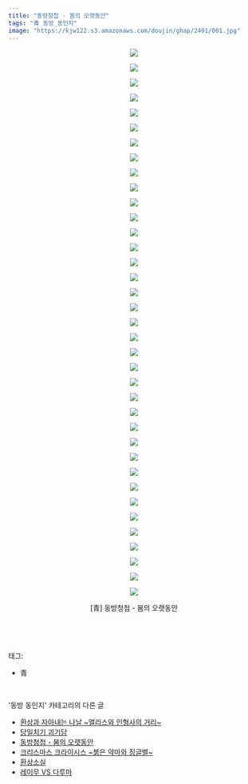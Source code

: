 ```yaml
---
title: "동방청첩 - 봄의 오랫동안"
tags: "青 동방_동인지"
image: "https://kjw122.s3.amazonaws.com/doujin/ghap/2491/001.jpg"
---
```

<div class="article">
<p style="text-align: center; clear: none; float: none;"><img src="{{ site.imgserver5 }}/ghap/2491/001.jpg"/></p>
<p style="text-align: center; clear: none; float: none;"><img src="{{ site.imgserver5 }}/ghap/2491/002.jpg"/></p>
<p style="text-align: center; clear: none; float: none;"><img src="{{ site.imgserver5 }}/ghap/2491/003.jpg"/></p>
<p style="text-align: center; clear: none; float: none;"><img src="{{ site.imgserver5 }}/ghap/2491/004.jpg"/></p>
<p style="text-align: center; clear: none; float: none;"><img src="{{ site.imgserver5 }}/ghap/2491/005.jpg"/></p>
<p style="text-align: center; clear: none; float: none;"><img src="{{ site.imgserver5 }}/ghap/2491/006.jpg"/></p>
<p style="text-align: center; clear: none; float: none;"><img src="{{ site.imgserver5 }}/ghap/2491/007.jpg"/></p>
<p style="text-align: center; clear: none; float: none;"><img src="{{ site.imgserver5 }}/ghap/2491/008.jpg"/></p>
<p style="text-align: center; clear: none; float: none;"><img src="{{ site.imgserver5 }}/ghap/2491/009.jpg"/></p>
<p style="text-align: center; clear: none; float: none;"><img src="{{ site.imgserver5 }}/ghap/2491/010.jpg"/></p>
<p style="text-align: center; clear: none; float: none;"><img src="{{ site.imgserver5 }}/ghap/2491/011.jpg"/></p>
<p style="text-align: center; clear: none; float: none;"><img src="{{ site.imgserver5 }}/ghap/2491/012.jpg"/></p>
<p style="text-align: center; clear: none; float: none;"><img src="{{ site.imgserver5 }}/ghap/2491/013.jpg"/></p>
<p style="text-align: center; clear: none; float: none;"><img src="{{ site.imgserver5 }}/ghap/2491/014.jpg"/></p>
<p style="text-align: center; clear: none; float: none;"><img src="{{ site.imgserver5 }}/ghap/2491/015.jpg"/></p>
<p style="text-align: center; clear: none; float: none;"><img src="{{ site.imgserver5 }}/ghap/2491/016.jpg"/></p>
<p style="text-align: center; clear: none; float: none;"><img src="{{ site.imgserver5 }}/ghap/2491/017.jpg"/></p>
<p style="text-align: center; clear: none; float: none;"><img src="{{ site.imgserver5 }}/ghap/2491/018.jpg"/></p>
<p style="text-align: center; clear: none; float: none;"><img src="{{ site.imgserver5 }}/ghap/2491/019.jpg"/></p>
<p style="text-align: center; clear: none; float: none;"><img src="{{ site.imgserver5 }}/ghap/2491/020.jpg"/></p>
<p style="text-align: center; clear: none; float: none;"><img src="{{ site.imgserver5 }}/ghap/2491/021.jpg"/></p>
<p style="text-align: center; clear: none; float: none;"><img src="{{ site.imgserver5 }}/ghap/2491/022.jpg"/></p>
<p style="text-align: center; clear: none; float: none;"><img src="{{ site.imgserver5 }}/ghap/2491/023.jpg"/></p>
<p style="text-align: center; clear: none; float: none;"><img src="{{ site.imgserver5 }}/ghap/2491/024.jpg"/></p>
<p style="text-align: center; clear: none; float: none;"><img src="{{ site.imgserver5 }}/ghap/2491/025.jpg"/></p>
<p style="text-align: center; clear: none; float: none;"><img src="{{ site.imgserver5 }}/ghap/2491/026.jpg"/></p>
<p style="text-align: center; clear: none; float: none;"><img src="{{ site.imgserver5 }}/ghap/2491/027.jpg"/></p>
<p style="text-align: center; clear: none; float: none;"><img src="{{ site.imgserver5 }}/ghap/2491/028.jpg"/></p>
<p style="text-align: center; clear: none; float: none;"><img src="{{ site.imgserver5 }}/ghap/2491/029.jpg"/></p>
<p style="text-align: center; clear: none; float: none;"><img src="{{ site.imgserver5 }}/ghap/2491/030.jpg"/></p>
<p style="text-align: center; clear: none; float: none;"><img src="{{ site.imgserver5 }}/ghap/2491/031.jpg"/></p>
<p style="text-align: center; clear: none; float: none;"><img src="{{ site.imgserver5 }}/ghap/2491/032.jpg"/></p>
<p style="text-align: center; clear: none; float: none;"><img src="{{ site.imgserver5 }}/ghap/2491/033.jpg"/></p>
<p style="text-align: center; clear: none; float: none;"><img src="{{ site.imgserver5 }}/ghap/2491/034.jpg"/></p>
<p style="text-align: center; clear: none; float: none;"><img src="{{ site.imgserver5 }}/ghap/2491/035.jpg"/></p>
<p style="text-align: center; clear: none; float: none;"><img src="{{ site.imgserver5 }}/ghap/2491/036.jpg"/></p>
<p style="text-align: center; clear: none; float: none;"><img src="{{ site.imgserver5 }}/ghap/2491/037.jpg"/></p>
<p style="text-align: center; clear: none; float: none;">[青] 동방청첩 - 봄의 오랫동안</p>
<p><br/></p>
</div><br/>
<div class="tagTrail">
<p>태그: </p>
<ul>
<li>青</li>
</ul>
</div><br/>
<div class="another">
<p>'동방 동인지' 카테고리의 다른 글</p>
<ul>
<li><a href="/ghap_2494">환상과 자아내는 나날 ~앨리스와 인형사의 거리~</a></li>
<li><a href="/ghap_2492">당일치기 괴기담</a></li>
<li><a href="/ghap_2491">동방청첩 - 봄의 오랫동안</a></li>
<li><a href="/ghap_2490">크리스마스 크라이시스 ~붉은 악마와 징글벨~</a></li>
<li><a href="/ghap_2489">환상소실</a></li>
<li><a href="/ghap_2488">레이무 VS 다루마</a></li>
</ul>
</div><br/>
<div class="cb_module cb_fluid">
<div class="cb_wrt cb_profile">
</div><!-- commentList close -->
</div><br/>
